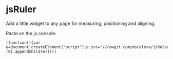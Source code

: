 jsRuler
=======

Add a little widget to any page for measuring, positioning and aligning.

Paste on the js console: 

    (function(){var e=document.createElement("script");e.src="//rawgit.com/mscalora/jsRuler/master/jsruler.js";document.getElementsByTagName("head")[0].appendChild(e)})()
